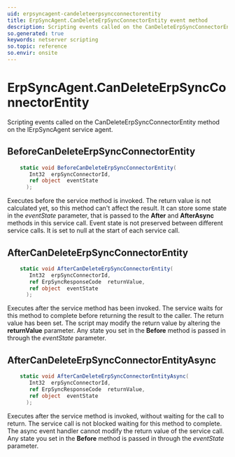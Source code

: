 ```yaml
---
uid: erpsyncagent-candeleteerpsyncconnectorentity
title: ErpSyncAgent.CanDeleteErpSyncConnectorEntity event method
description: Scripting events called on the CanDeleteErpSyncConnectorEntity method on the ErpSyncAgent service agent.
so.generated: true
keywords: netserver scripting
so.topic: reference
so.envir: onsite
---
```

# ErpSyncAgent.CanDeleteErpSyncConnectorEntity

Scripting events called on the <see cref='M:IErpSyncAgent.CanDeleteErpSyncConnectorEntity'>CanDeleteErpSyncConnectorEntity</see> method on the <see cref='IErpSyncAgent'>IErpSyncAgent</see>  service agent.

## BeforeCanDeleteErpSyncConnectorEntity
```cs
    static void BeforeCanDeleteErpSyncConnectorEntity(
       Int32  erpSyncConnectorId,
       ref object  eventState
      );
```
Executes before the service method is invoked.
The return value is not calculated yet, so this method can't affect the result.
It can store some state in the *eventState* parameter, that is passed to the **After** and **AfterAsync** methods in this service call.
Event state is not preserved between different service calls. It is set to null at the start of each service call.
## AfterCanDeleteErpSyncConnectorEntity
```cs
    static void AfterCanDeleteErpSyncConnectorEntity(
       Int32  erpSyncConnectorId,
       ref ErpSyncResponseCode  returnValue,
       ref object  eventState
      );
```
Executes after the service method has been invoked. The service waits for this method to complete before returning the result to the caller.
The return value has been set. The script may modify the return value by altering the **returnValue** parameter.
Any state you set in the **Before** method is passed in through the *eventState* parameter.
## AfterCanDeleteErpSyncConnectorEntityAsync
```cs
    static void AfterCanDeleteErpSyncConnectorEntityAsync(
       Int32  erpSyncConnectorId,
       ref ErpSyncResponseCode  returnValue,
       ref object  eventState
      );
```
Executes after the service method is invoked, without waiting for the call to return.
The service call is not blocked waiting for this method to complete.
The async event handler cannot modify the return value of the service call.
Any state you set in the **Before** method is passed in through the *eventState* parameter.

